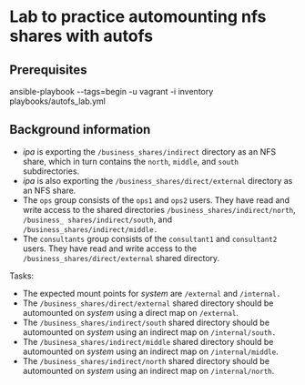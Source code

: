 # Lab to practice automounting nfs shares with autofs

## Prerequisites
ansible-playbook --tags=begin -u vagrant -i inventory playbooks/autofs_lab.yml

## Background information
- *ipa* is exporting the `/business_shares/indirect` directory as an NFS share, which in turn contains the `north`, `middle`, and `south` subdirectories.
- *ipa* is also exporting the `/business_shares/direct/external` directory as an NFS share.
- The `ops` group consists of the `ops1` and `ops2` users. They have read and
write access to the shared directories `/business_shares/indirect/north`, `/business_ shares/indirect/south`, and `/business_shares/indirect/middle.`
- The `consultants` group consists of the `consultant1` and `consultant2` users. They have read and write access to the `/business_shares/direct/external` shared directory.

Tasks:
- The expected mount points for *system* are `/external` and `/internal.`
- The `/business_shares/direct/external` shared directory should be automounted on *system* using a direct map on `/external`.
- The `/business_shares/indirect/south` shared directory should be automounted on *system* using an indirect map on `/internal/south.`
- The `/businesa_shares/indirect/middle` shared directory should be automounted on *system* using an indirect map on `/internal/middle`.
- The `/business_shares/indirect/north` shared directory should be automounted on *system* using an indirect map on `/internal/north`.
